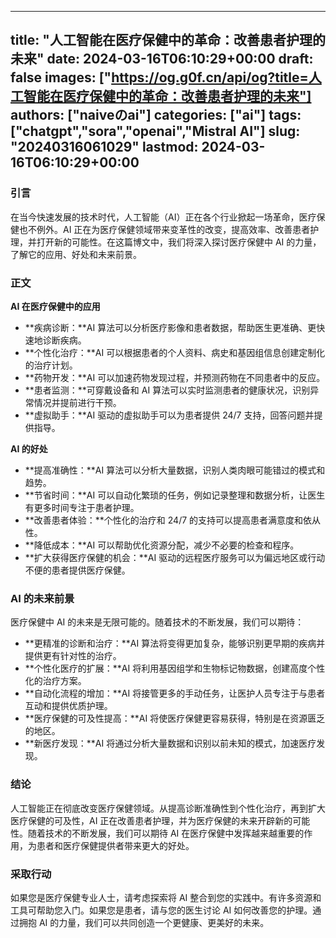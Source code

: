 
---
title: "人工智能在医疗保健中的革命：改善患者护理的未来"
date: 2024-03-16T06:10:29+00:00
draft: false
images: ["https://og.g0f.cn/api/og?title=人工智能在医疗保健中的革命：改善患者护理的未来"]
authors: ["naiveのai"]
categories: ["ai"]
tags: ["chatgpt","sora","openai","Mistral AI"]
slug: "20240316061029"
lastmod: 2024-03-16T06:10:29+00:00
---
### 引言

在当今快速发展的技术时代，人工智能（AI）正在各个行业掀起一场革命，医疗保健也不例外。AI 正在为医疗保健领域带来变革性的改变，提高效率、改善患者护理，并打开新的可能性。在这篇博文中，我们将深入探讨医疗保健中 AI 的力量，了解它的应用、好处和未来前景。

### 正文

**AI 在医疗保健中的应用**

* **疾病诊断：**AI 算法可以分析医疗影像和患者数据，帮助医生更准确、更快速地诊断疾病。
* **个性化治疗：**AI 可以根据患者的个人资料、病史和基因组信息创建定制化的治疗计划。
* **药物开发：**AI 可以加速药物发现过程，并预测药物在不同患者中的反应。
* **患者监测：**可穿戴设备和 AI 算法可以实时监测患者的健康状况，识别异常情况并提前进行干预。
* **虚拟助手：**AI 驱动的虚拟助手可以为患者提供 24/7 支持，回答问题并提供指导。

**AI 的好处**

* **提高准确性：**AI 算法可以分析大量数据，识别人类肉眼可能错过的模式和趋势。
* **节省时间：**AI 可以自动化繁琐的任务，例如记录整理和数据分析，让医生有更多时间专注于患者护理。
* **改善患者体验：**个性化的治疗和 24/7 的支持可以提高患者满意度和依从性。
* **降低成本：**AI 可以帮助优化资源分配，减少不必要的检查和程序。
* **扩大获得医疗保健的机会：**AI 驱动的远程医疗服务可以为偏远地区或行动不便的患者提供医疗保健。

### AI 的未来前景

医疗保健中 AI 的未来是无限可能的。随着技术的不断发展，我们可以期待：

* **更精准的诊断和治疗：**AI 算法将变得更加复杂，能够识别更早期的疾病并提供更有针对性的治疗。
* **个性化医疗的扩展：**AI 将利用基因组学和生物标记物数据，创建高度个性化的治疗方案。
* **自动化流程的增加：**AI 将接管更多的手动任务，让医护人员专注于与患者互动和提供优质护理。
* **医疗保健的可及性提高：**AI 将使医疗保健更容易获得，特别是在资源匮乏的地区。
* **新医疗发现：**AI 将通过分析大量数据和识别以前未知的模式，加速医疗发现。

### 结论

人工智能正在彻底改变医疗保健领域。从提高诊断准确性到个性化治疗，再到扩大医疗保健的可及性，AI 正在改善患者护理，并为医疗保健的未来开辟新的可能性。随着技术的不断发展，我们可以期待 AI 在医疗保健中发挥越来越重要的作用，为患者和医疗保健提供者带来更大的好处。

### 采取行动

如果您是医疗保健专业人士，请考虑探索将 AI 整合到您的实践中。有许多资源和工具可帮助您入门。如果您是患者，请与您的医生讨论 AI 如何改善您的护理。通过拥抱 AI 的力量，我们可以共同创造一个更健康、更美好的未来。